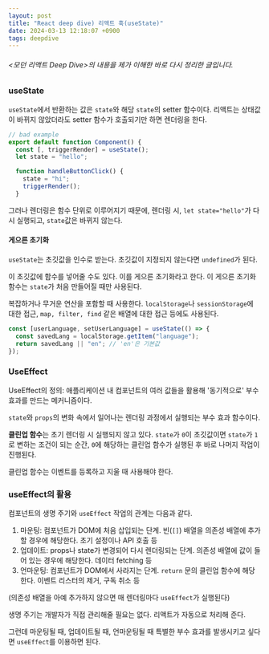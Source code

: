```yaml
---
layout: post
title: "React deep dive) 리액트 훅(useState)"
date: 2024-03-13 12:18:07 +0900
tags: deepdive
---
```


###### \<모던 리액트 Deep Dive\>의 내용을 제가 이해한 바로 다시 정리한 글입니다.

### useState

`useState`에서 반환하는 값은 `state`와 해당 `state`의 setter 함수이다. 리액트는 상태값이 바뀌지 않았더라도 setter 함수가 호출되기만 하면 렌더링을 한다.

```js
// bad example
export default function Component() {
  const [, triggerRender] = useState();
  let state = "hello";

  function handleButtonClick() {
    state = "hi";
    triggerRender();
  }
```

그러나 렌더링은 함수 단위로 이루어지기 때문에, 렌더링 시, `let state="hello"`가 다시 실행되고, `state`값은 바뀌지 않는다.

#### 게으른 초기화

`useState`는 초깃값을 인수로 받는다. 초깃값이 지정되지 않는다면 `undefined`가 된다.

이 초깃값에 함수를 넣어줄 수도 있다. 이를 게으른 초기화라고 한다. 이 게으른 초기화 함수는 `state`가 처음 만들어질 때만 사용된다.

복잡하거나 무거운 연산을 포함할 때 사용한다. `localStorage`나 `sessionStorage`에 대한 접근, `map, filter, find` 같은 배열에 대한 접근 등에도 사용된다.

```javascript
const [userLanguage, setUserLanguage] = useState(() => {
  const savedLang = localStorage.getItem("language");
  return savedLang || "en"; // 'en'은 기본값
});
```

### UseEffect

UseEffect의 정의: 애플리케이션 내 컴포넌트의 여러 값들을 활용해 '동기적으로' 부수 효과를 만드는 메커니즘이다.

`state`와 `props`의 변화 속에서 일어나는 렌더링 과정에서 실행되는 부수 효과 함수이다.

**클린업 함수**는 초기 렌더링 시 실행되지 않고 있다. `state`가 `0`이 초깃값이면 `state`가 `1`로 변하는 조건이 되는 순간, `0`에 해당하는 클린업 함수가 실행된 후 바로 나머지 작업이 진행된다.

클린업 함수는 이벤트를 등록하고 지울 때 사용해야 한다.

### useEffect의 활용

컴포넌트의 생명 주기와 `useEffect` 작업의 관계는 다음과 같다.

1. 마운팅: 컴포넌트가 DOM에 처음 삽입되는 단계. 빈(`[]`) 배열을 의존성 배열에 추가할 경우에 해당한다. 초기 설정이나 API 호출 등
2. 업데이트: props나 state가 변경되어 다시 렌더링되는 단계. 의존성 배열에 값이 들어 있는 경우에 해당한다. 데이터 fetching 등
3. 언마운팅: 컴포넌트가 DOM에서 사라지는 단계. `return` 문의 클린업 함수에 해당한다. 이벤트 리스터의 제거, 구독 취소 등

(의존성 배열을 아예 추가하지 않으면 매 렌더링마다 `useEffect`가 실행된다)

생명 주기는 개발자가 직접 관리해줄 필요는 없다. 리액트가 자동으로 처리해 준다.

그런데 마운팅될 때, 업데이트될 때, 언마운팅될 때 특별한 부수 효과를 발생시키고 싶다면 `useEffect`를 이용하면 된다.
